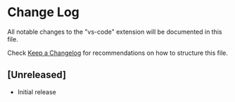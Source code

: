 # Change Log

All notable changes to the "vs-code" extension will be documented in this file.

Check [Keep a Changelog](http://keepachangelog.com/) for recommendations on how to structure this file.

## [Unreleased]

- Initial release